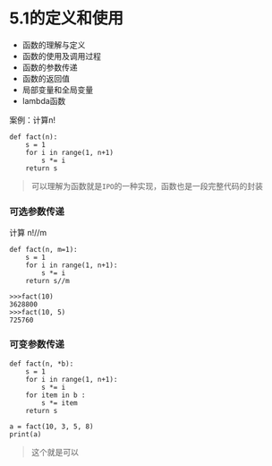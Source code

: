 # 5.1的定义和使用
- 函数的理解与定义
- 函数的使用及调用过程
- 函数的参数传递
- 函数的返回值
- 局部变量和全局变量
- lambda函数

案例：计算n!

```
def fact(n):
	s = 1
	for i in range(1, n+1)
		s *= i
	return s
```

> 可以理解为函数就是`IPO`的一种实现，函数也是一段完整代码的封装

### 可选参数传递

计算 n!//m

```
def fact(n, m=1):
	s = 1
	for i in range(1, n+1):
		s *= i
	return s//m
```

```
>>>fact(10)
3628800
>>>fact(10, 5)
725760
```

### 可变参数传递
```
def fact(n, *b):
    s = 1
    for i in range(1, n+1):
        s *= i
    for item in b :
        s *= item
    return s

a = fact(10, 3, 5, 8)
print(a)
```
> 这个就是可以